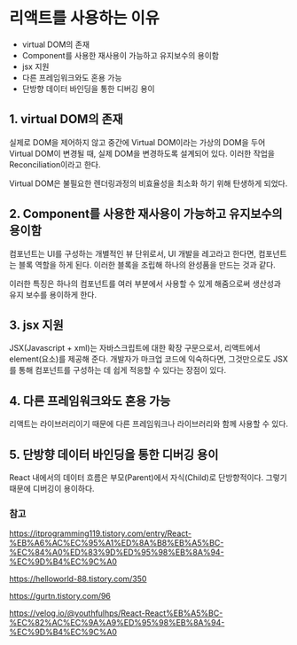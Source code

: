 # 리액트를 사용하는 이유

- virtual DOM의 존재
- Component를 사용한 재사용이 가능하고 유지보수의 용이함
- jsx 지원
- 다른 프레임워크와도 혼용 가능
- 단방향 데이터 바인딩을 통한 디버깅 용이
 

## 1. virtual DOM의 존재
실제로 DOM을 제어하지 않고 중간에 Virtual DOM이라는 가상의 DOM을 두어 Virtual DOM이 변경될 때, 실제 DOM을 변경하도록 설계되어 있다. 이러한 작업을 Reconciliation이라고 한다. 

Virtual DOM은 불필요한 렌더링과정의 비효율성을 최소화 하기 위해 탄생하게 되었다. 

 

## 2. Component를 사용한 재사용이 가능하고 유지보수의 용이함
컴포넌트는 UI를 구성하는 개별적인 뷰 단위로서, UI 개발을 레고라고 한다면, 컴포넌트는 블록 역할을 하게 된다. 이러한 블록을 조립해 하나의 완성품을 만드는 것과 같다. 

이러한 특징은 하나의 컴포넌트를 여러 부분에서 사용할 수 있게 해줌으로써 생산성과 유지 보수를 용이하게 한다.

 

## 3. jsx 지원
JSX(Javascript + xml)는 자바스크립트에 대한 확장 구문으로서, 리액트에서 element(요소)를 제공해 준다. 개발자가 마크업 코드에 익숙하다면, 그것만으로도 JSX를 통해 컴포넌트를 구성하는 데 쉽게 적응할 수 있다는 장점이 있다.

 

## 4. 다른 프레임워크와도 혼용 가능
리액트는 라이브러리이기 때문에 다른 프레임워크나 라이브러리와 함께 사용할 수 있다.

 

## 5. 단방향 데이터 바인딩을 통한 디버깅 용이
React 내에서의 데이터 흐름은 부모(Parent)에서 자식(Child)로 단방향적이다. 그렇기 때문에 디버깅이 용이하다.

 

### 참고
https://itprogramming119.tistory.com/entry/React-%EB%A6%AC%EC%95%A1%ED%8A%B8%EB%A5%BC-%EC%84%A0%ED%83%9D%ED%95%98%EB%8A%94-%EC%9D%B4%EC%9C%A0

https://helloworld-88.tistory.com/350

https://gurtn.tistory.com/96

https://velog.io/@youthfulhps/React-React%EB%A5%BC-%EC%82%AC%EC%9A%A9%ED%95%98%EB%8A%94-%EC%9D%B4%EC%9C%A0
